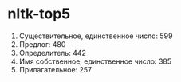 # nltk-top5
1. Существительное, единственное число: 599
2. Предлог: 480
3. Определитель: 442
4. Имя собственное, единственное число: 385
5. Прилагательное: 257

